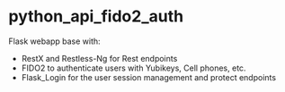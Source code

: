 # python_api_fido2_auth
Flask webapp base with:
- RestX and Restless-Ng for Rest endpoints
- FIDO2 to authenticate users with Yubikeys, Cell phones, etc.
- Flask_Login for the user session management and protect endpoints
